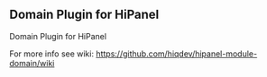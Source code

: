 Domain Plugin for HiPanel
-------------------------

Domain Plugin for HiPanel

For more info see wiki:
https://github.com/hiqdev/hipanel-module-domain/wiki